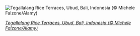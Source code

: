 
![Tegallalang Rice Terraces, Ubud, Bali, Indonesia (© Michele Falzone/Alamy)](https://cn.bing.com//th?id=OHR.Ceking_EN-US7899895685_1920x1080.jpg&rf=LaDigue_1920x1080.jpg&pid=hp)

*[Tegallalang Rice Terraces, Ubud, Bali, Indonesia (© Michele Falzone/Alamy)](https://www.bing.com/search?q=%2btegallalang+rice+terrace&FORM=hpcapt&filters=HpDate%3a%2220210420_0700%22)*
